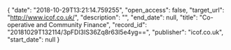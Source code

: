 {
  "date": "2018-10-29T13:21:14.759255", 
  "open_access": false, 
  "target_url": "http://www.icof.co.uk/", 
  "description": "", 
  "end_date": null, 
  "title": "Co-operative and Community Finance", 
  "record_id": "20181029T132114/3pFDl3IS36Zq8r63l5e4yg==", 
  "publisher": "icof.co.uk", 
  "start_date": null
}

